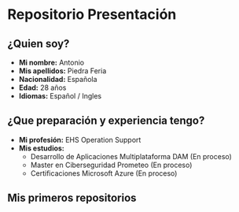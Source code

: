 # Repositorio Presentación
## ¿Quien soy?

- **Mi nombre:** Antonio 
- **Mis apellidos:** Piedra Feria
- **Nacionalidad:** Española
- **Edad:** 28 años
- **Idiomas:** Español / Ingles

## ¿Que preparación y experiencia tengo?

- **Mi profesión:** EHS Operation Support
- **Mis estudios:** 
    * Desarrollo de Aplicaciones Multiplataforma DAM (En proceso)
    * Master en Ciberseguridad Prometeo (En proceso)
    * Certificaciones Microsoft Azure (En proceso)

## Mis primeros repositorios

